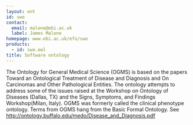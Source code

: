 ```yaml
---
layout: ont
id: swo
contact: 
  email: malone@ebi.ac.uk
  label: James Malone
homepage: www.ebi.ac.uk/efo/swo
products: 
  - id: swo.owl
title: Software ontology
---
```


The Ontology for General Medical Science (OGMS) is based on the papers Toward an Ontological Treatment of Disease and Diagnosis and On Carcinomas and Other Pathological Entities. The ontology attempts to address some of the issues raised at the Workshop on Ontology of Diseases (Dallas, TX) and the Signs, Symptoms, and Findings Workshop(Milan, Italy). OGMS was formerly called the clinical phenotype ontology. Terms from OGMS hang from the Basic Formal Ontology. See http://ontology.buffalo.edu/medo/Disease_and_Diagnosis.pdf